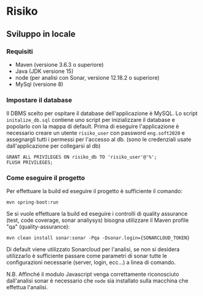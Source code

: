 # Risiko

## Sviluppo in locale

### Requisiti
* Maven (versione 3.6.3 o superiore)
* Java (JDK versione 15)
* node (per analisi con Sonar, versione 12.18.2 o superiore)
* MySql (versione 8)

### Impostare il database
Il DBMS scelto per ospitare il database dell'applicazione è MySQL.
Lo script `initalize_db.sql` contiene uno script per inizializzare il database e popolarlo con
la mappa di default.
Prima di eseguire l'applicazione è necessario creare un utente `risiko_user` con password
`eng.soft2020` e assegnargli tutti i permessi per l'accesso al db. (sono le credenziali
usate dall'applicazione per collegarsi al db)
```
GRANT ALL PRIVILEGES ON risiko_db TO 'risiko_user'@'%';
FLUSH PRIVILEGES;
```

### Come eseguire il progetto
Per effettuare la build ed eseguire il progetto è sufficiente il comando:
```
mvn spring-boot:run
```

Se si vuole effettuare la build ed eseguire i controlli di quality assurance (test, code coverage, 
sonar analiysys) bisogna utilizzare il Maven profile "qa" (quality-assurance):
```
mvn clean install sonar:sonar -Pqa -Dsonar.login={SONARCLOUD_TOKEN}
```

Di default viene utilizzato Sonarcloud per l'analisi, se non si desidera utilizzarlo è sufficiente passare 
come parametri di sonar tutte le configurazioni necessarie (server, login, ecc...) a linea di comando.

N.B. Affinché il modulo Javascript venga correttamente riconosciuto dall'analisi sonar è necessario che `node` sia
installato sulla macchina che effettua l'analisi.